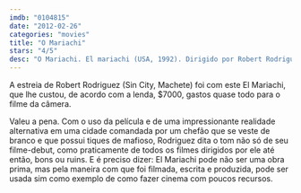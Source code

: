 ```yaml
---
imdb: "0104815"
date: "2012-02-26"
categories: "movies"
title: "O Mariachi"
stars: "4/5"
desc: "O Mariachi. El mariachi (USA, 1992). Dirigido por Robert Rodriguez. Escrito por Robert Rodriguez. Com Carlos Gallardo, Consuelo Gómez, Jaime de Hoyos, Peter Marquardt, Reinol Martinez, Ramiro Gómez, Jesús López, Luis Baró, Oscar Fabila."
---
```

A estreia de Robert Rodriguez (Sin City, Machete) foi com este El Mariachi, que lhe custou, de acordo com a lenda, $7000, gastos quase todo para o filme da câmera.

Valeu a pena. Com o uso da película e de uma impressionante realidade alternativa em uma cidade comandada por um chefão que se veste de branco e que possui tiques de mafioso, Rodriguez dita o tom não só de seu filme-debut, como praticamente de todos os filmes dirigidos por ele até então, bons ou ruins. E é preciso dizer: El Mariachi pode não ser uma obra prima, mas pela maneira com que foi filmada, escrita e produzida, pode ser usada sim como exemplo de como fazer cinema com poucos recursos.

